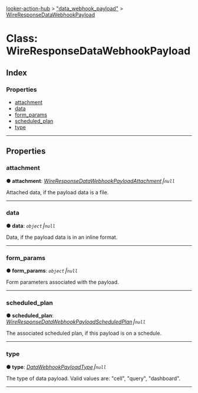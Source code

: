 [looker-action-hub](../README.md) > ["data_webhook_payload"](../modules/_data_webhook_payload_.md) > [WireResponseDataWebhookPayload](../classes/_data_webhook_payload_.wireresponsedatawebhookpayload.md)



# Class: WireResponseDataWebhookPayload

## Index

### Properties

* [attachment](_data_webhook_payload_.wireresponsedatawebhookpayload.md#attachment)
* [data](_data_webhook_payload_.wireresponsedatawebhookpayload.md#data)
* [form_params](_data_webhook_payload_.wireresponsedatawebhookpayload.md#form_params)
* [scheduled_plan](_data_webhook_payload_.wireresponsedatawebhookpayload.md#scheduled_plan)
* [type](_data_webhook_payload_.wireresponsedatawebhookpayload.md#type)



---
## Properties
<a id="attachment"></a>

###  attachment

**●  attachment**:  *[WireResponseDataWebhookPayloadAttachment](_data_webhook_payload_attachment_.wireresponsedatawebhookpayloadattachment.md)⎮`null`* 




Attached data, if the payload data is a file.




___

<a id="data"></a>

###  data

**●  data**:  *`object`⎮`null`* 




Data, if the payload data is in an inline format.




___

<a id="form_params"></a>

###  form_params

**●  form_params**:  *`object`⎮`null`* 




Form parameters associated with the payload.




___

<a id="scheduled_plan"></a>

###  scheduled_plan

**●  scheduled_plan**:  *[WireResponseDataWebhookPayloadScheduledPlan](_data_webhook_payload_scheduled_plan_.wireresponsedatawebhookpayloadscheduledplan.md)⎮`null`* 




The associated scheduled plan, if this payload is on a schedule.




___

<a id="type"></a>

###  type

**●  type**:  *[DataWebhookPayloadType](../enums/_data_webhook_payload_.datawebhookpayloadtype.md)⎮`null`* 




The type of data payload. Valid values are: "cell", "query", "dashboard".




___


